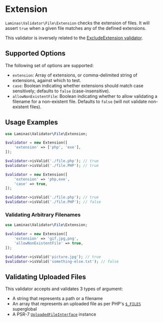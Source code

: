 # Extension

`Laminas\Validator\File\Extension` checks the extension of files. It will assert
`true` when a given file matches any of the defined extensions.

This validator is inversely related to the
[ExcludeExtension validator](exclude-extension.md).

## Supported Options

The following set of options are supported:

- `extension`: Array of extensions, or comma-delimited string of extensions,
  against which to test.
- `case`: Boolean indicating whether extensions should match case
  sensitively; defaults to `false` (case-insensitive).
- `allowNonExistentFile`: Boolean indicating whether
  to allow validating a filename for a non-existent file. Defaults to `false`
  (will not validate non-existent files).

## Usage Examples

```php
use Laminas\Validator\File\Extension;

$validator = new Extension([
    'extension' => ['php', 'exe'],
]);

$validator->isValid('./file.php'); // true
$validator->isValid('./file.PHP'); // true

$validator = new Extension([
    'extension' => 'php,exe',
    'case' => true,
]);

$validator->isValid('./file.php'); // true
$validator->isValid('./file.PHP'); // false
```

### Validating Arbitrary Filenames

```php
use Laminas\Validator\File\Extension;

$validator = new Extension([
    'extension' => 'gif,jpg,png',
    'allowNonExistentFile' => true,
]);

$validator->isValid('picture.jpg'); // true
$validator->isValid('something-else.txt'); // false
```

## Validating Uploaded Files

This validator accepts and validates 3 types of argument:

- A string that represents a path or a filename
- An array that represents an uploaded file as per PHP's [`$_FILES`](https://www.php.net/manual/reserved.variables.files.php) superglobal
- A PSR-7 [`UploadedFileInterface`](https://www.php-fig.org/psr/psr-7/#36-psrhttpmessageuploadedfileinterface) instance
